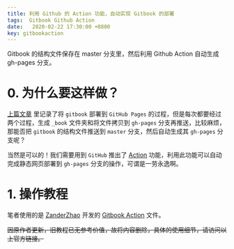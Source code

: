 ```yaml
---
title: 利用 Github 的 Action 功能，自动实现 Gitbook 的部署
tags:  Gitbook Github Action
date:   2020-02-22 17:30:00 +0800
key: gitbookaction
---
```

Gitbook 的结构文件保存在 master 分支里，然后利用 Github Action 自动生成 gh-pages 分支。
<!--more-->
# 0. 为什么要这样做？
[上篇文章](https://blog.xresearcher.com/2020/02/02/gitbook-tutorial.html) 里记录了将 `gitbook` 部署到 `GitHub Pages` 的过程，但是每次都要经过两个过程，生成 `_book` 文件夹和将文件拷贝到 `gh-pages` 分支再推送，比较麻烦，那能否把 `gitbook` 的结构文件推送到 `master` 分支，然后自动生成其 `gh-pages` 分支呢？

当然是可以的！我们需要用到 `GitHub` 推出了 [Action](https://github.com/features/actions) 功能，利用此功能可以自动完成静态网页部署到 `gh-pages` 分支的操作，可谓是一劳永逸啊。
# 1. 操作教程
笔者使用的是 [ZanderZhao](https://github.com/ZanderZhao/gitbook-action) 开发的 [Gitbook Action](https://github.com/marketplace/actions/gitbook-action) 文件。

~~因原作者更新，旧教程已无参考价值，故将内容删除，具体的使用细节，请访问以上官方链接。~~